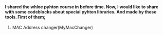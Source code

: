 #### I shared the whloe pyhton course in before time. Now, I would like to share with some codeblocks about special pyhton libraries. And made by these tools. First of them;
1) MAC Address changer(MyMacChanger)